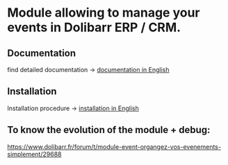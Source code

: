 # Module allowing to manage your events in Dolibarr ERP / CRM.

## Documentation
find detailed documentation -> [documentation in English](https://github.com/Darkjeff/Event/blob/10.0/htdocs/custom/event/documentation/Doc-fr.md)


## Installation
Installation procedure -> [installation in English](https://github.com/Darkjeff/Event/blob/10.0/htdocs/custom/event/documentation/installation-fr.md)



## To know the evolution of the module + debug:
https://www.dolibarr.fr/forum/t/module-event-organgez-vos-evenements-simplement/29688
